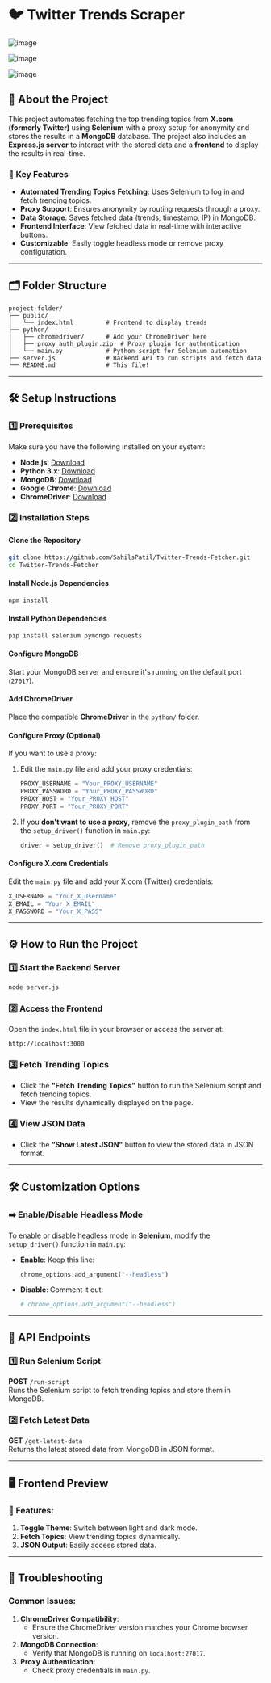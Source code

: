 # 🐦 Twitter Trends Scraper

![image](https://github.com/user-attachments/assets/4f1e5a79-1483-41eb-8142-bd2d5c03fd10)

![image](https://github.com/user-attachments/assets/ef4f3b1c-1ba0-4d01-9712-991f505db63e)

![image](https://github.com/user-attachments/assets/d3dec210-9f07-415b-868c-17416677bbd4)





## 🚀 About the Project
This project automates fetching the top trending topics from **X.com (formerly Twitter)** using **Selenium** with a proxy setup for anonymity and stores the results in a **MongoDB** database. The project also includes an **Express.js server** to interact with the stored data and a **frontend** to display the results in real-time.

### 🎯 Key Features
- **Automated Trending Topics Fetching**: Uses Selenium to log in and fetch trending topics.
- **Proxy Support**: Ensures anonymity by routing requests through a proxy.
- **Data Storage**: Saves fetched data (trends, timestamp, IP) in MongoDB.
- **Frontend Interface**: View fetched data in real-time with interactive buttons.
- **Customizable**: Easily toggle headless mode or remove proxy configuration.

---

## 🗂️ Folder Structure

```plaintext
project-folder/
├── public/
│   └── index.html         # Frontend to display trends
├── python/
│   ├── chromedriver/      # Add your ChromeDriver here
│   ├── proxy_auth_plugin.zip  # Proxy plugin for authentication
│   └── main.py            # Python script for Selenium automation
├── server.js              # Backend API to run scripts and fetch data
└── README.md              # This file!
```

---

## 🛠️ Setup Instructions

### 1️⃣ Prerequisites
Make sure you have the following installed on your system:
- **Node.js**: [Download](https://nodejs.org/)
- **Python 3.x**: [Download](https://www.python.org/)
- **MongoDB**: [Download](https://www.mongodb.com/)
- **Google Chrome**: [Download](https://www.google.com/chrome/)
- **ChromeDriver**: [Download](https://chromedriver.chromium.org/)

### 2️⃣ Installation Steps

#### Clone the Repository
```bash
git clone https://github.com/SahilsPatil/Twitter-Trends-Fetcher.git
cd Twitter-Trends-Fetcher
```

#### Install Node.js Dependencies
```bash
npm install
```

#### Install Python Dependencies
```bash
pip install selenium pymongo requests
```

#### Configure MongoDB
Start your MongoDB server and ensure it's running on the default port (`27017`).

#### Add ChromeDriver
Place the compatible **ChromeDriver** in the `python/` folder.

#### Configure Proxy (Optional)
If you want to use a proxy:
1. Edit the `main.py` file and add your proxy credentials:
   ```python
   PROXY_USERNAME = "Your_PROXY_USERNAME"
   PROXY_PASSWORD = "Your_PROXY_PASSWORD"
   PROXY_HOST = "Your_PROXY_HOST"
   PROXY_PORT = "Your_PROXY_PORT"
   ```

2. If you **don't want to use a proxy**, remove the `proxy_plugin_path` from the `setup_driver()` function in `main.py`:
   ```python
   driver = setup_driver()  # Remove proxy_plugin_path
   ```

#### Configure X.com Credentials
Edit the `main.py` file and add your X.com (Twitter) credentials:
```python
X_USERNAME = "Your_X_Username"
X_EMAIL = "Your_X_EMAIL"
X_PASSWORD = "Your_X_PASS"
```

---


## ⚙️ How to Run the Project

### 1️⃣ Start the Backend Server
```bash
node server.js
```

### 2️⃣ Access the Frontend
Open the `index.html` file in your browser or access the server at:
```
http://localhost:3000
```

### 3️⃣ Fetch Trending Topics
- Click the **"Fetch Trending Topics"** button to run the Selenium script and fetch trending topics.
- View the results dynamically displayed on the page.

### 4️⃣ View JSON Data
- Click the **"Show Latest JSON"** button to view the stored data in JSON format.

---


## 🛠️ Customization Options

### ➡️ Enable/Disable Headless Mode
To enable or disable headless mode in **Selenium**, modify the `setup_driver()` function in `main.py`:
- **Enable**: Keep this line:
  ```python
  chrome_options.add_argument("--headless")
  ```
- **Disable**: Comment it out:
  ```python
  # chrome_options.add_argument("--headless")
  ```

---


## 📂 API Endpoints

### 1️⃣ Run Selenium Script
**POST** `/run-script`  
Runs the Selenium script to fetch trending topics and store them in MongoDB.

### 2️⃣ Fetch Latest Data
**GET** `/get-latest-data`  
Returns the latest stored data from MongoDB in JSON format.

---


## 🖥️ Frontend Preview

### 🎨 Features:
1. **Toggle Theme**: Switch between light and dark mode.
2. **Fetch Topics**: View trending topics dynamically.
3. **JSON Output**: Easily access stored data.

---


## 🤔 Troubleshooting

### Common Issues:
1. **ChromeDriver Compatibility**:
   - Ensure the ChromeDriver version matches your Chrome browser version.
2. **MongoDB Connection**:
   - Verify that MongoDB is running on `localhost:27017`.
3. **Proxy Authentication**:
   - Check proxy credentials in `main.py`.
